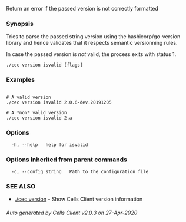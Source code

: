 Return an error if the passed version is not correctly formatted

### Synopsis

Tries to parse the passed string version using the hashicorp/go-version library 
and hence validates that it respects semantic versionning rules.

In case the passed version is *not* valid, the process exits with status 1.

```
./cec version isvalid [flags]
```

### Examples

```

# A valid version
./cec version isvalid 2.0.6-dev.20191205

# A *non* valid version
./cec version isvalid 2.a

```

### Options

```
  -h, --help   help for isvalid
```

### Options inherited from parent commands

```
  -c, --config string   Path to the configuration file
```

### SEE ALSO

* [./cec version](./cec-version)	 - Show Cells Client version information

###### Auto generated by Cells Client v2.0.3 on 27-Apr-2020
